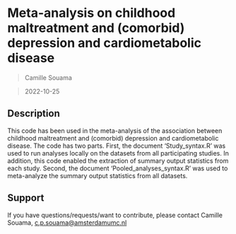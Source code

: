 # Meta-analysis on childhood maltreatment and (comorbid) depression and cardiometabolic disease

> Camille Souama

> 2022-10-25

## Description

This code has been used in the meta-analysis of the association between childhood maltreatment and (comorbid) depression and cardiometabolic disease. The code has two parts. First, the document ‘Study_syntax.R’ was used to run analyses locally on the datasets from all participating studies. In addition, this code enabled the extraction of summary output statistics from each study. Second, the document ‘Pooled_analyses_syntax.R’ was used to meta-analyze the summary output statistics from all datasets.

## Support

If you have questions/requests/want to contribute, please contact Camille Souama, c.p.souama@amsterdamumc.nl